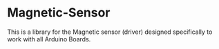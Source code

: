 # Magnetic-Sensor
This is a library for the Magnetic sensor (driver) designed specifically to work with all Arduino Boards.
